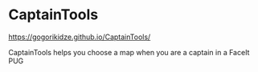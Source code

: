 # CaptainTools
https://gogorikidze.github.io/CaptainTools/

CaptainTools helps you choose a map when you are a captain in a FaceIt PUG
